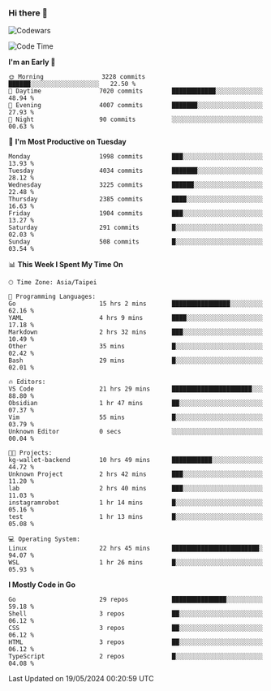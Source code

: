 ### Hi there 👋

![Codewars](https://www.codewars.com/users/omegaatt36/badges/small)

<!--START_SECTION:waka-->
![Code Time](http://img.shields.io/badge/Code%20Time-2%2C439%20hrs%2011%20mins-blue)

**I'm an Early 🐤** 

```text
🌞 Morning                3228 commits        ██████░░░░░░░░░░░░░░░░░░░   22.50 % 
🌆 Daytime                7020 commits        ████████████░░░░░░░░░░░░░   48.94 % 
🌃 Evening                4007 commits        ███████░░░░░░░░░░░░░░░░░░   27.93 % 
🌙 Night                  90 commits          ░░░░░░░░░░░░░░░░░░░░░░░░░   00.63 % 
```
📅 **I'm Most Productive on Tuesday** 

```text
Monday                   1998 commits        ███░░░░░░░░░░░░░░░░░░░░░░   13.93 % 
Tuesday                  4034 commits        ███████░░░░░░░░░░░░░░░░░░   28.12 % 
Wednesday                3225 commits        ██████░░░░░░░░░░░░░░░░░░░   22.48 % 
Thursday                 2385 commits        ████░░░░░░░░░░░░░░░░░░░░░   16.63 % 
Friday                   1904 commits        ███░░░░░░░░░░░░░░░░░░░░░░   13.27 % 
Saturday                 291 commits         █░░░░░░░░░░░░░░░░░░░░░░░░   02.03 % 
Sunday                   508 commits         █░░░░░░░░░░░░░░░░░░░░░░░░   03.54 % 
```


📊 **This Week I Spent My Time On** 

```text
🕑︎ Time Zone: Asia/Taipei

💬 Programming Languages: 
Go                       15 hrs 2 mins       ████████████████░░░░░░░░░   62.16 % 
YAML                     4 hrs 9 mins        ████░░░░░░░░░░░░░░░░░░░░░   17.18 % 
Markdown                 2 hrs 32 mins       ███░░░░░░░░░░░░░░░░░░░░░░   10.49 % 
Other                    35 mins             █░░░░░░░░░░░░░░░░░░░░░░░░   02.42 % 
Bash                     29 mins             █░░░░░░░░░░░░░░░░░░░░░░░░   02.01 % 

🔥 Editors: 
VS Code                  21 hrs 29 mins      ██████████████████████░░░   88.80 % 
Obsidian                 1 hr 47 mins        ██░░░░░░░░░░░░░░░░░░░░░░░   07.37 % 
Vim                      55 mins             █░░░░░░░░░░░░░░░░░░░░░░░░   03.79 % 
Unknown Editor           0 secs              ░░░░░░░░░░░░░░░░░░░░░░░░░   00.04 % 

🐱‍💻 Projects: 
kg-wallet-backend        10 hrs 49 mins      ███████████░░░░░░░░░░░░░░   44.72 % 
Unknown Project          2 hrs 42 mins       ███░░░░░░░░░░░░░░░░░░░░░░   11.20 % 
lab                      2 hrs 40 mins       ███░░░░░░░░░░░░░░░░░░░░░░   11.03 % 
instagramrobot           1 hr 14 mins        █░░░░░░░░░░░░░░░░░░░░░░░░   05.16 % 
test                     1 hr 13 mins        █░░░░░░░░░░░░░░░░░░░░░░░░   05.08 % 

💻 Operating System: 
Linux                    22 hrs 45 mins      ████████████████████████░   94.07 % 
WSL                      1 hr 26 mins        █░░░░░░░░░░░░░░░░░░░░░░░░   05.93 % 
```

**I Mostly Code in Go** 

```text
Go                       29 repos            ███████████████░░░░░░░░░░   59.18 % 
Shell                    3 repos             ██░░░░░░░░░░░░░░░░░░░░░░░   06.12 % 
CSS                      3 repos             ██░░░░░░░░░░░░░░░░░░░░░░░   06.12 % 
HTML                     3 repos             ██░░░░░░░░░░░░░░░░░░░░░░░   06.12 % 
TypeScript               2 repos             █░░░░░░░░░░░░░░░░░░░░░░░░   04.08 % 
```




 Last Updated on 19/05/2024 00:20:59 UTC
<!--END_SECTION:waka-->

<!--
**omegaatt36/omegaatt36** is a ✨ _special_ ✨ repository because its `README.md` (this file) appears on your GitHub profile.

Here are some ideas to get you started:

- 🔭 I’m currently working on ...
- 🌱 I’m currently learning ...
- 👯 I’m looking to collaborate on ...
- 🤔 I’m looking for help with ...
- 💬 Ask me about ...
- 📫 How to reach me: ...
- 😄 Pronouns: ...
- ⚡ Fun fact: ...
-->
